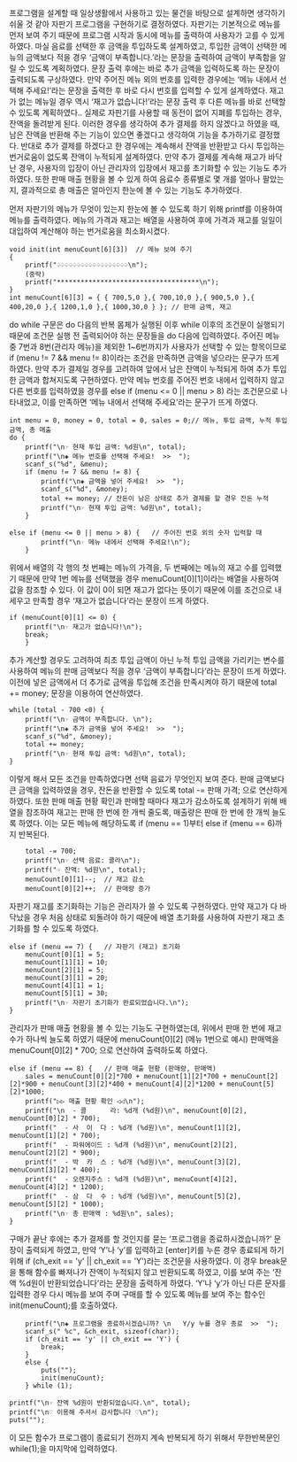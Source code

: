 프로그램을 설계할 때 일상생활에서 사용하고 있는 물건을 바탕으로 설계하면 생각하기 쉬울 것 같아 자판기 프로그램을 구현하기로 결정하였다. 자판기는 기본적으로 메뉴를 먼저 보여 주기 때문에 프로그램 시작과 동시에 메뉴를 출력하여 사용자가 고를 수 있게 하였다. 
마실 음료를 선택한 후 금액을 투입하도록 설계하였고, 투입한 금액이 선택한 메뉴의 금액보다 적을 경우 ‘금액이 부족합니다.’라는 문장을 출력하여 금액이 부족함을 알릴 수 있도록 계획하였다. 문장 출력 후에는 바로 추가 금액을 입력하도록 하는 문장이 출력되도록 구상하였다. 
만약 주어진 메뉴 외의 번호를 입력한 경우에는 ‘메뉴 내에서 선택해 주세요!’라는 문장을 출력한 후 바로 다시 번호를 입력할 수 있게 설계하였다. 재고가 없는 메뉴일 경우 역시 ‘재고가 없습니다!’라는 문장 출력 후 다른 메뉴를 바로 선택할 수 있도록 계획하였다.. 
실제로 자판기를 사용할 때 동전이 없어 지폐를 투입하는 경우, 잔액을 돌려받게 된다. 이러한 경우를 생각하여 추가 결제를 하지 않겠다고 하였을 때, 남은 잔액을 반환해 주는 기능이 있으면 좋겠다고 생각하여 기능을 추가하기로 결정했다. 반대로 추가 결제를 하겠다고 한 경우에는 계속해서 잔액을 반환받고 다시 투입하는 번거로움이 없도록 잔액이 누적되게 설계하였다.
만약 추가 결제를 계속해 재고가 바닥난 경우, 사용자의 입장이 아닌 관리자의 입장에서 재고를 초기화할 수 있는 기능도 추가하였다. 또한 판매 매출 현황을 볼 수 있게 하여 음료수 종류별로 몇 개를 얼마나 팔았는지, 결과적으로 총 매출은 얼마인지 한눈에 볼 수 있는 기능도 추가하였다.

먼저 자판기의 메뉴가 무엇이 있는지 한눈에 볼 수 있도록 하기 위해 printf를 이용하여 메뉴를 출력하였다. 메뉴의 가격과 재고는 배열을 사용하여 후에 가격과 재고를 일일이 대입하여 계산해야 하는 번거로움을 최소화시켰다.

	void init(int menuCount[6][3])	// 메뉴 보여 주기
	{
		printf("♤♤♤♤♤♤♤♤♤♤♤♤♤♤♤♤♤♤\n");
		(중략)
		printf("************************************\n");
	}
	int menuCount[6][3] = { { 700,5,0 },{ 700,10,0 },{ 900,5,0 },{ 400,20,0 },{ 1200,1,0 },{ 1000,30,0 } };	// 판매 금액, 재고


do while 구문은 do 다음의 반복 몸체가 실행된 이후 while 이후의 조건문이 실행되기 때문에 조건문 실행 전 출력되어야 하는 문장들을 do 다음에 입력하였다. 주어진 메뉴 중 7번과 8번(관리자 메뉴)을 제외한 1~6번까지가 사용자가 선택할 수 있는 항목이므로 if (menu != 7 && menu != 8)이라는 조건을 만족하면 금액을 넣으라는 문구가 뜨게 하였다. 만약 추가 결제일 경우를 고려하여 앞에서 남은 잔액이 누적되게 하여 추가 투입한 금액과 합쳐지도록 구현하였다. 만약 메뉴 번호를 주어진 번호 내에서 입력하지 않고 다른 번호를 입력하였을 경우를 else if (menu <= 0 || menu > 8) 라는 조건문으로 나타내었고, 이를 만족하면 ‘메뉴 내에서 선택해 주세요’라는 문구가 뜨게 하였다.

	int menu = 0, money = 0, total = 0, sales = 0;// 메뉴, 투입 금액, 누적 투입 금액, 총 매출	
	do {
		printf("\n☞ 현재 투입 금액: %d원\n", total);
		printf("\n◈ 메뉴 번호를 선택해 주세요!  >>  ");
		scanf_s("%d", &menu);	
		if (menu != 7 && menu != 8) {
			printf("\n◈ 금액을 넣어 주세요!  >>  ");
			scanf_s("%d", &money);
			total += money;	// 잔돈이 남은 상태로 추가 결제를 할 경우 잔돈 누적
			printf("\n☞ 현재 투입 금액: %d원\n", total);
		}

	else if (menu <= 0 || menu > 8) {	// 주어진 번호 외의 숫자 입력할 때
			printf("\n☞ 메뉴 내에서 선택해 주세요!\n");
		}


위에서 배열의 각 행의 첫 번째는 메뉴의 가격을, 두 번째에는 메뉴의 재고 수를 입력했기 때문에 만약 1번 메뉴를 선택했을 경우 menuCount[0][1]이라는 배열을 사용하여 값을 참조할 수 있다. 이 값이 0이 되면 재고가 없다는 뜻이기 때문에 이를 조건으로 내세우고 만족할 경우 ‘재고가 없습니다’라는 문장이 뜨게 하였다.

	if (menuCount[0][1] <= 0) {
		printf("\n☞ 재고가 없습니다!\n");
		break;
		}

추가 계산할 경우도 고려하여 최초 투입 금액이 아닌 누적 투입 금액을 가리키는 변수를 사용하여 메뉴의 판매 금액보다 적을 경우 ‘금액이 부족합니다’라는 문장이 뜨게 하였다. 이전에 넣은 금액에서 더 추가로 금액을 투입해 조건을 만족시켜야 하기 때문에 total += money; 문장을 이용하여 연산하였다.

	while (total - 700 <0) {
		printf("\n☞ 금액이 부족합니다. \n");
		printf("\n◈ 추가 금액을 넣어 주세요!  >>  ");
		scanf_s("%d", &money);
		total += money;
		printf("\n☞ 현재 투입 금액: %d원\n", total);
	}

이렇게 해서 모든 조건을 만족하였다면 선택 음료가 무엇인지 보여 준다. 판매 금액보다 큰 금액을 입력하였을 경우, 잔돈을 반환할 수 있도록 total -= 판매 가격; 으로 연산하게 하였다. 또한 판매 매출 현황 확인과 판매할 때마다 재고가 감소하도록 설계하기 위해 배열을 참조하여 재고는 판매 한 번에 한 개씩 줄도록, 매출량은 판매 한 번에 한 개씩 늘도록 하였다. 이는 모든 메뉴에 해당하도록 if (menu == 1)부터 else if (menu == 6)까지 반복된다.


		total -= 700;
		printf("\n☞ 선택 음료: 콜라\n");
		printf("☞ 잔액: %d원\n", total);
		menuCount[0][1]--;	// 재고 감소
		menuCount[0][2]++;	// 판매량 증가


자판기 재고를 초기화하는 기능은 관리자가 쓸 수 있도록 구현하였다. 만약 재고가 다 바닥났을 경우 처음 상태로 되돌려야 하기 때문에 배열 초기화를 사용하여 자판기 재고 초기화를 할 수 있도록 하였다.

	else if (menu == 7) {	// 자판기 (재고) 초기화
		menuCount[0][1] = 5;
		menuCount[1][1] = 10;
		menuCount[2][1] = 5;
		menuCount[3][1] = 20;
		menuCount[4][1] = 1;
		menuCount[5][1] = 30;
		printf("\n☞ 자판기 초기화가 완료되었습니다.\n");
	}

관리자가 판매 매출 현황을 볼 수 있는 기능도 구현하였는데, 위에서 판매 한 번에 재고 수가 하나씩 늘도록 하였기 때문에 menuCount[0][2] (메뉴 1번으로 예시) 판매액을 menuCount[0][2] * 700; 으로 연산하여 출력하도록 하였다.

	else if (menu == 8) {	// 판매 매출 현황 (판매량, 판매액)
		sales = menuCount[0][2]*700 + menuCount[1][2]*700 + menuCount[2][2]*900 + menuCount[3][2]*400 + menuCount[4][2]*1200 + menuCount[5][2]*1000;
		printf("▷▷ 매출 현황 확인 ◁◁\n");
		printf("\n  - 콜      라: %d개 (%d원)\n", menuCount[0][2], menuCount[0][2] * 700);
		printf("  - 사  이  다 : %d개 (%d원)\n", menuCount[1][2], menuCount[1][2] * 700);
		printf("  - 파워에이드 : %d개 (%d원)\n", menuCount[2][2], menuCount[2][2] * 900);
		printf("  - 박  카  스 : %d개 (%d원)\n", menuCount[3][2], menuCount[3][2] * 400);
		printf("  - 오렌지주스 : %d개 (%d원)\n", menuCount[4][2], menuCount[4][2] * 1200);
		printf("  - 삼  다  수 : %d개 (%d원)\n", menuCount[5][2], menuCount[5][2] * 1000);
		printf("\n☞ 총 판매액 : %d원\n", sales);
	}


구매가 끝난 후에는 추가 결제를 할 것인지를 묻는 ‘프로그램을 종료하시겠습니까?’ 문장이 출력되게 하였고, 만약 ‘Y’나 ‘y’를 입력하고 [enter]키를 누른 경우 종료되게 하기 위해 if (ch_exit == 'y' || ch_exit == 'Y')라는 조건문을 사용하였다. 이 경우 break문을 통해 함수를 빠져나가 잔액이 누적되지 않고 반환되도록 하였고, 이를 보여 주는 ‘잔액 %d원이 반환되었습니다’라는 문장을 출력하게 하였다. ‘Y’나 ‘y’가 아닌 다른 문자를 입력한 경우 다시 메뉴를 보여 주며 구매를 할 수 있도록 메뉴를 보여 주는 함수인 init(menuCount);를 호출하였다.

		printf("\n◈ 프로그램을 종료하시겠습니까? \n   Y/y 누를 경우 종료  >>  ");	
		scanf_s(" %c", &ch_exit, sizeof(char));
		if (ch_exit == 'y' || ch_exit == 'Y') {
			break;
		}
		else {
			puts("");
			init(menuCount);
		} while (1);

	printf("\n☞ 잔액 %d원이 반환되었습니다.\n", total);
	printf("\n♡ 이용해 주셔서 감사합니다 ♡\n");
	puts("");

이 모든 함수가 프로그램이 종료되기 전까지 계속 반복되게 하기 위해서 무한반복문인 while(1);을 마지막에 입력하였다.
